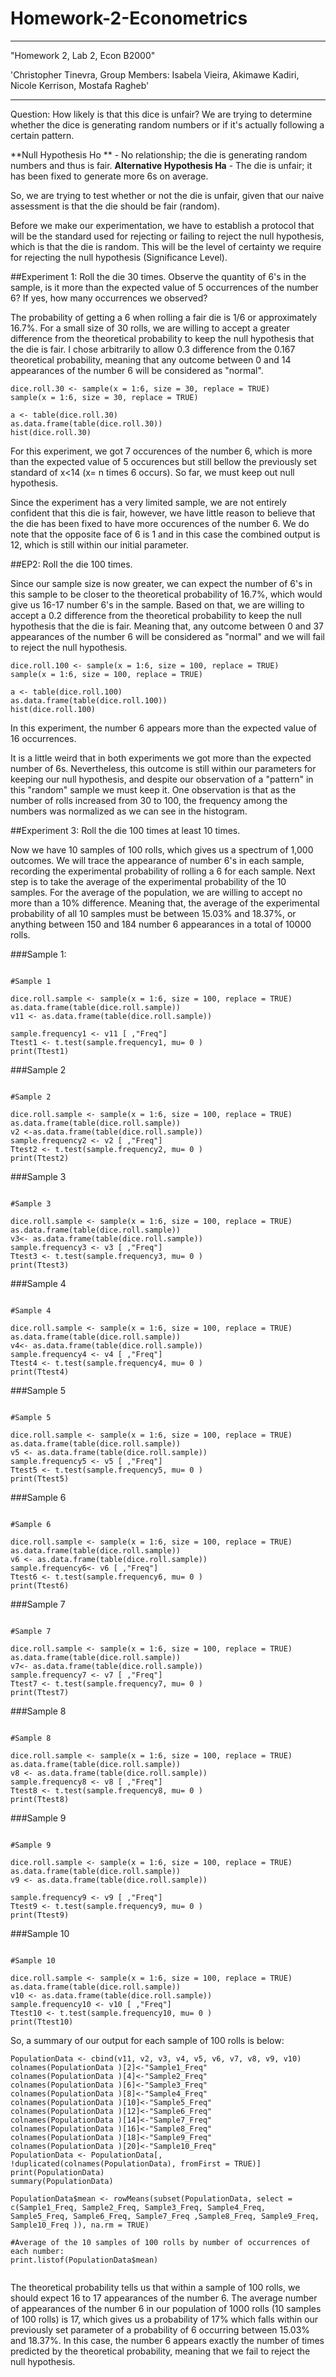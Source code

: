 # Homework-2-Econometrics
---
 "Homework 2, Lab 2, Econ B2000"
 
'Christopher Tinevra, Group Members: Isabela Vieira, Akimawe Kadiri, Nicole Kerrison, Mostafa Ragheb'

---

Question: How likely is that this dice is unfair? We are trying to determine whether the dice is generating random numbers or if it's actually following a certain pattern.  

**Null Hypothesis Ho ** - No relationship; the die is generating random numbers and thus is fair. 
**Alternative Hypothesis Ha** - The die is unfair; it has been fixed to generate more 6s on average.

So, we are trying to test whether or not the die is unfair, given that our naive assessment is that the die should be fair (random). 

Before we make our experimentation, we have to establish a protocol that will be the standard used for rejecting or failing to reject the null hypothesis, which is that the die is random. This will be the level of certainty we require for rejecting the null hypothesis (Significance Level).


##Experiment 1: Roll the die 30 times. Observe the quantity of 6's in the sample, is it more than the expected value of 5 occurrences of the number 6? If yes, how many occurrences we observed? 

The probability of getting a 6 when rolling a fair die is 1/6 or approximately 16.7%. For a small size of 30 rolls, we are willing to accept a greater difference from the theoretical probability to keep the null hypothesis that the die is fair. I chose arbitrarily to allow 0.3 difference from the 0.167 theoretical probability, meaning that any outcome between 0 and 14 appearances of the number 6 will be considered as "normal". 

```{r}
dice.roll.30 <- sample(x = 1:6, size = 30, replace = TRUE)
sample(x = 1:6, size = 30, replace = TRUE)
```
```{r}
a <- table(dice.roll.30)
as.data.frame(table(dice.roll.30))
hist(dice.roll.30)   
```
For this experiment, we got 7 occurences of the number 6, which is more than the expected value of 5 occurences but still bellow the previously set standard of x<14 (x= n times 6 occurs). So far, we must keep out null hypothesis. 

Since the experiment has a very limited sample, we are not entirely confident that this die is fair, however, we have little reason to believe that the die has been fixed to have more occurences of the number 6. We do note that the opposite face of 6 is 1 and in this case the combined output is 12, which is still within our initial parameter. 

##EP2: Roll the die 100 times. 

Since our sample size is now greater, we can expect the number of 6's in this sample to be closer to the theoretical probability of 16.7%, which would give us 16-17 number 6's in the sample. Based on that, we are willing to accept a 0.2 difference from the theoretical probability to keep the null hypothesis that the die is fair. Meaning that, any outcome between 0 and 37 appearances of the number 6 will be considered as "normal" and we will fail to reject the null hypothesis. 

```{r}
dice.roll.100 <- sample(x = 1:6, size = 100, replace = TRUE)
sample(x = 1:6, size = 100, replace = TRUE)
```
```{r}
a <- table(dice.roll.100)
as.data.frame(table(dice.roll.100))
hist(dice.roll.100)
```
In this experiment, the number 6 appears more than the expected value of 16 occurrences. 

It is a little weird that in both experiments we got more than the expected number of 6s. Nevertheless, this outcome is still within our parameters for keeping our null hypothesis, and despite our observation of a "pattern" in this "random" sample we must keep it. One observation is that as the number of rolls increased from 30 to 100, the frequency among the numbers was normalized as we can see in the histogram. 


##Experiment 3: Roll the die 100 times at least 10 times. 

Now we have 10 samples of 100 rolls, which gives us a spectrum of 1,000 outcomes. We will trace the appearance of number 6's in each sample, recording the experimental probability of rolling a 6 for each sample. Next step is to take the average of the experimental probability of the 10 samples. For the average of the population, we are willing to accept no more than a 10% difference. Meaning that, the average of the experimental probability of all 10 samples must be between 15.03% and 18.37%, or anything between 150 and 184 number 6 appearances in a total of 10000 rolls. 


###Sample 1:
```{r}

#Sample 1 

dice.roll.sample <- sample(x = 1:6, size = 100, replace = TRUE)
as.data.frame(table(dice.roll.sample))
v11 <- as.data.frame(table(dice.roll.sample))

sample.frequency1 <- v11 [ ,"Freq"]
Ttest1 <- t.test(sample.frequency1, mu= 0 )
print(Ttest1)
```
###Sample 2 

```{r}

#Sample 2 

dice.roll.sample <- sample(x = 1:6, size = 100, replace = TRUE)
as.data.frame(table(dice.roll.sample))
v2 <-as.data.frame(table(dice.roll.sample))
sample.frequency2 <- v2 [ ,"Freq"]
Ttest2 <- t.test(sample.frequency2, mu= 0 )
print(Ttest2)
```

###Sample 3

```{r}

#Sample 3 

dice.roll.sample <- sample(x = 1:6, size = 100, replace = TRUE)
as.data.frame(table(dice.roll.sample))
v3<- as.data.frame(table(dice.roll.sample))
sample.frequency3 <- v3 [ ,"Freq"]
Ttest3 <- t.test(sample.frequency3, mu= 0 )
print(Ttest3)
```

###Sample 4

```{r}

#Sample 4 

dice.roll.sample <- sample(x = 1:6, size = 100, replace = TRUE)
as.data.frame(table(dice.roll.sample))
v4<- as.data.frame(table(dice.roll.sample))
sample.frequency4 <- v4 [ ,"Freq"]
Ttest4 <- t.test(sample.frequency4, mu= 0 )
print(Ttest4)
```

###Sample 5 

```{r}

#Sample 5 

dice.roll.sample <- sample(x = 1:6, size = 100, replace = TRUE)
as.data.frame(table(dice.roll.sample))
v5 <- as.data.frame(table(dice.roll.sample))
sample.frequency5 <- v5 [ ,"Freq"]
Ttest5 <- t.test(sample.frequency5, mu= 0 )
print(Ttest5)
```

###Sample 6 
```{r}

#Sample 6 

dice.roll.sample <- sample(x = 1:6, size = 100, replace = TRUE)
as.data.frame(table(dice.roll.sample))
v6 <- as.data.frame(table(dice.roll.sample))
sample.frequency6<- v6 [ ,"Freq"]
Ttest6 <- t.test(sample.frequency6, mu= 0 )
print(Ttest6)
```

###Sample 7
```{r}

#Sample 7 

dice.roll.sample <- sample(x = 1:6, size = 100, replace = TRUE)
as.data.frame(table(dice.roll.sample))
v7<- as.data.frame(table(dice.roll.sample))
sample.frequency7 <- v7 [ ,"Freq"]
Ttest7 <- t.test(sample.frequency7, mu= 0 )
print(Ttest7)
```
###Sample 8
```{r}

#Sample 8 

dice.roll.sample <- sample(x = 1:6, size = 100, replace = TRUE)
as.data.frame(table(dice.roll.sample))
v8 <- as.data.frame(table(dice.roll.sample))
sample.frequency8 <- v8 [ ,"Freq"]
Ttest8 <- t.test(sample.frequency8, mu= 0 )
print(Ttest8)
```
###Sample 9
```{r}

#Sample 9 

dice.roll.sample <- sample(x = 1:6, size = 100, replace = TRUE)
as.data.frame(table(dice.roll.sample))
v9 <- as.data.frame(table(dice.roll.sample))

sample.frequency9 <- v9 [ ,"Freq"]
Ttest9 <- t.test(sample.frequency9, mu= 0 )
print(Ttest9)
```
###Sample 10
```{r}

#Sample 10 

dice.roll.sample <- sample(x = 1:6, size = 100, replace = TRUE)
as.data.frame(table(dice.roll.sample))
v10 <- as.data.frame(table(dice.roll.sample))
sample.frequency10 <- v10 [ ,"Freq"]
Ttest10 <- t.test(sample.frequency10, mu= 0 )
print(Ttest10)
```

So, a summary of our output for each sample of 100 rolls is below:

```{r}
PopulationData <- cbind(v11, v2, v3, v4, v5, v6, v7, v8, v9, v10)
colnames(PopulationData )[2]<-"Sample1_Freq"
colnames(PopulationData )[4]<-"Sample2_Freq"
colnames(PopulationData )[6]<-"Sample3_Freq"
colnames(PopulationData )[8]<-"Sample4_Freq"
colnames(PopulationData )[10]<-"Sample5_Freq"
colnames(PopulationData )[12]<-"Sample6_Freq"
colnames(PopulationData )[14]<-"Sample7_Freq"
colnames(PopulationData )[16]<-"Sample8_Freq"
colnames(PopulationData )[18]<-"Sample9_Freq"
colnames(PopulationData )[20]<-"Sample10_Freq"
PopulationData <- PopulationData[, !duplicated(colnames(PopulationData), fromFirst = TRUE)]
print(PopulationData)
summary(PopulationData)
```
```{r}
PopulationData$mean <- rowMeans(subset(PopulationData, select = c(Sample1_Freq, Sample2_Freq, Sample3_Freq, Sample4_Freq, Sample5_Freq, Sample6_Freq, Sample7_Freq ,Sample8_Freq, Sample9_Freq, Sample10_Freq )), na.rm = TRUE)

#Average of the 10 samples of 100 rolls by number of occurrences of each number: 
print.listof(PopulationData$mean)


```


The theoretical probability tells us that within a sample of 100 rolls, we should expect 16 to 17 appearances of the number 6. The average number of appearances of the number 6 in our population of 1000 rolls (10 samples of 100 rolls) is 17, which gives us a probability of 17% which falls within our previously set parameter of a probability of 6 occurring between 15.03% and 18.37%. In this case, the number 6 appears exactly the number of times predicted by the theoretical probability, meaning that we fail to reject the null hypothesis.

